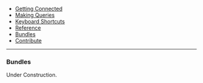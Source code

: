 -   [Getting Connected](./)
-   [Making Queries](../queries.html)
-   [Keyboard Shortcuts](../shortcuts.html)
-   [Reference](../reference/)
-   [Bundles](../bundles/)
-   [Contribute](../contribute/)

<hr>

### Bundles

Under Construction.
